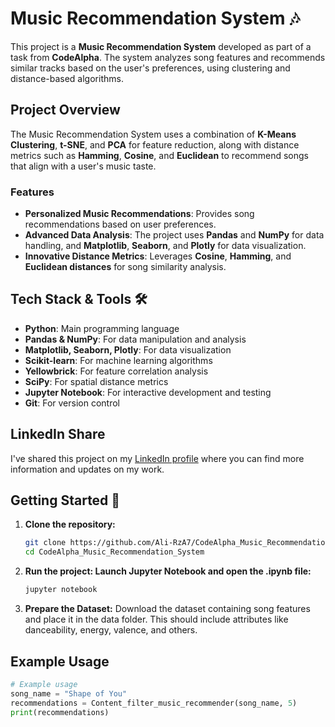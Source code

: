 # Music Recommendation System 🎶

This project is a **Music Recommendation System** developed as part of a task from **CodeAlpha**. The system analyzes song features and recommends similar tracks based on the user's preferences, using clustering and distance-based algorithms.

## Project Overview

The Music Recommendation System uses a combination of **K-Means Clustering**, **t-SNE**, and **PCA** for feature reduction, along with distance metrics such as **Hamming**, **Cosine**, and **Euclidean** to recommend songs that align with a user's music taste.

### Features

- **Personalized Music Recommendations**: Provides song recommendations based on user preferences.
- **Advanced Data Analysis**: The project uses **Pandas** and **NumPy** for data handling, and **Matplotlib**, **Seaborn**, and **Plotly** for data visualization.
- **Innovative Distance Metrics**: Leverages **Cosine**, **Hamming**, and **Euclidean distances** for song similarity analysis.

## Tech Stack & Tools 🛠️

- **Python**: Main programming language
- **Pandas & NumPy**: For data manipulation and analysis
- **Matplotlib, Seaborn, Plotly**: For data visualization
- **Scikit-learn**: For machine learning algorithms
- **Yellowbrick**: For feature correlation analysis
- **SciPy**: For spatial distance metrics
- **Jupyter Notebook**: For interactive development and testing
- **Git**: For version control

## LinkedIn Share
I've shared this project on my [LinkedIn profile](https://www.linkedin.com/in/alirizalaçin) where you can find more information and updates on my work.

## Getting Started 🚀

1. **Clone the repository:**
   ```bash
   git clone https://github.com/Ali-RzA7/CodeAlpha_Music_Recommendation_System.git
   cd CodeAlpha_Music_Recommendation_System
2. **Run the project: Launch Jupyter Notebook and open the .ipynb file:**
   ```bash
   jupyter notebook
3. **Prepare the Dataset:** Download the dataset containing song features and place it in the data folder. This should include attributes like danceability, energy, valence, and others.

## Example Usage
  ```python
  # Example usage
  song_name = "Shape of You"
  recommendations = Content_filter_music_recommender(song_name, 5)
  print(recommendations)


